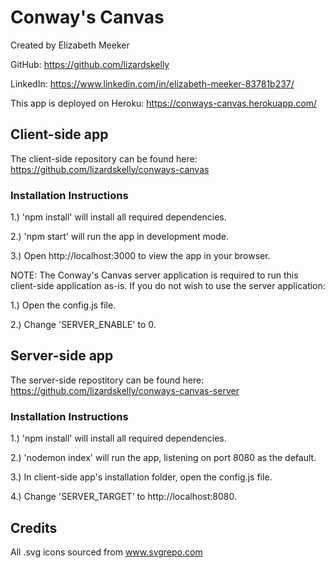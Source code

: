 # Conway's Canvas

Created by Elizabeth Meeker

GitHub: https://github.com/lizardskelly

LinkedIn: https://www.linkedin.com/in/elizabeth-meeker-83781b237/

This app is deployed on Heroku: https://conways-canvas.herokuapp.com/

## Client-side app

The client-side repository can be found here: https://github.com/lizardskelly/conways-canvas

### Installation Instructions

1.) 'npm install' will install all required dependencies. 

2.) 'npm start' will run the app in development mode.

3.) Open http://localhost:3000 to view the app in your browser.

NOTE: The Conway's Canvas server application is required to run this client-side application as-is.
If you do not wish to use the server application:

1.) Open the config.js file.

2.) Change 'SERVER_ENABLE' to 0.

## Server-side app

The server-side repostitory can be found here: https://github.com/lizardskelly/conways-canvas-server

### Installation Instructions

1.) 'npm install' will install all required dependencies. 

2.) 'nodemon index' will run the app, listening on port 8080 as the default.

3.) In client-side app's installation folder, open the config.js file.

4.) Change 'SERVER_TARGET' to http://localhost:8080. 

## Credits

All .svg icons sourced from www.svgrepo.com